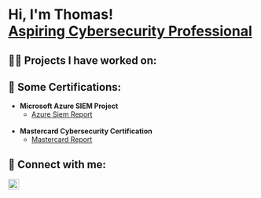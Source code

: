 <h1>Hi, I'm Thomas! <br/> <a href="https://www.linkedin.com/in/thomaskoshym/">Aspiring Cybersecurity Professional</a>

<h2>👨‍💻 Projects I have worked on:</h2>

<!--
- <b>Project 1 Heading</b>
  - [Title](Link)
-->
<h2>📜 Some Certifications:</h2>

- <b>Microsoft Azure SIEM Project</b>
  - [Azure Siem Report](https://github.com/rikosxay/azure-siem-project)
  <br/>  
- <b>Mastercard Cybersecurity Certification</b>
  - [Mastercard Report](https://github.com/rikosxay/MasterCard-Cysec-Certificate)

<!--
**<h2>📺 YouTube Videos</h2>**
**- [Title](link)**
**- [Title](link)**
**- [Title](link)**
**- [Title](link)**
-->
<h2> 🤳 Connect with me:</h2>


[<img align="left"  width="22px" src="https://i.imgur.com/LdUCwc6.png" />][linkedin]


[linkedin]: https://www.linkedin.com/in/thomaskoshym/

<!--
**rikosxay/rikosxay** is a ✨ _special_ ✨ repository because its `README.md` (this file) appears on your GitHub profile.

Here are some ideas to get you started:

- 🔭 I’m currently working on ...
- 🌱 I’m currently learning ...
- 👯 I’m looking to collaborate on ...
- 🤔 I’m looking for help with ...
- 💬 Ask me about ...
- 📫 How to reach me: ...
- 😄 Pronouns: ...
- ⚡ Fun fact: ...
-->
